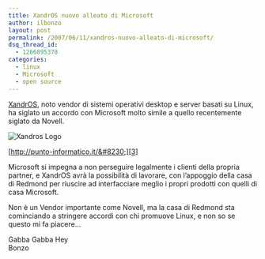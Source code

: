 ```yaml
---
title: XandrOS nuovo alleato di Microsoft
author: ilbonzo
layout: post
permalink: /2007/06/11/xandros-nuovo-alleato-di-microsoft/
dsq_thread_id:
  - 1266895378
categories:
  - linux
  - Microsoft
  - open source
---
```

[XandrOS][1], noto vendor di sistemi operativi desktop e server basati su Linux, ha siglato un accordo con Microsoft molto simile a quello recentemente siglato da Novell.

![Xandros Logo][2]

[http://punto-informatico.it/&#8230;][3]

Microsoft si impegna a non perseguire legalmente i clienti della propria partner, e XandrOS avrà la possibilità di lavorare, con l&#8217;appoggio della casa di Redmond per riuscire ad interfacciare meglio i propri prodotti con quelli di casa Microsoft.

Non è un Vendor importante come Novell, ma la casa di Redmond sta cominciando a stringere accordi con chi promuove Linux, e non so se questo mi fa piacere&#8230;

Gabba Gabba Hey  
Bonzo

<div class='kindleWidget kindleLight' >
  
</div>



 [1]: http://www.xandros.com
 [2]: http://magni.me/wp-content/uploads/2007/06/xandros_logo.jpg
 [3]: http://punto-informatico.it/p.aspx?id=2015121
